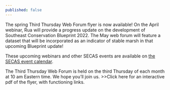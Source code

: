 ```yaml
---
published: false
---
```

The spring Third Thursday Web Forum flyer is now available! On the April webinar, Rua will provide a progress update on the development of Southeast Conservation Blueprint 2022. The May web forum will feature a dataset that will be incorporated as an indicator of stable marsh in that upcoming Blueprint update! 

These upcoming webinars and other SECAS events are available on [the SECAS event calendar](https://secassoutheast.org/events).

The Third Thursday Web Forum is held on the third Thursday of each month at 10 am Eastern time. We hope you’ll join us. >>Click here for an interactive pdf of the flyer, with functioning links.